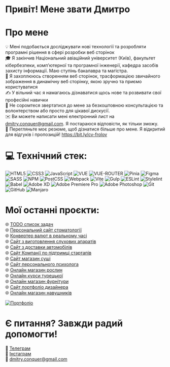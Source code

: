 # Привіт! Мене звати Дмитро

# Про мене
💡 Мені подобається досліджувати нові технології та розробляти програмні рішення в сфері розробки веб сторінок  
🎓 Я закінчив Національний авіаційний університет (Київ), факультет кібербезпеки, комп’ютерної та програмної інженерії, кафедра засобів захисту інформації. Маю ступінь бакалавра та магістра.  
🌱 Я захоплююсь створенням веб сторінок, трасформацією звичайного зображення в динамічну веб сторінку, якою зручно та приємо користуватися  
✍️ У вільний час я намагаюсь дізнаватися щось нове та розвивати свої професійні навички  
💬 Не соромтеся звертатися до мене за безкоштовною консультацією та волонтерством або просто для цікавої дискусії.  
✉️ Ви можете написати мені електронний лист на dmitry.conquer@gmail.com. Я постараюся відповісти, як тільки зможу.  
📄 Перегляньте моє резюме, щоб дізнатися більше про мене. Я відкритий для відгуків і пропозицій! https://bit.ly/cv-frolov  

# 💻 Технічний стек:
![HTML5](https://img.shields.io/badge/html5-%23E34F26.svg?style=for-the-badge&logo=html5&logoColor=white) ![CSS3](https://img.shields.io/badge/css3-%231572B6.svg?style=for-the-badge&logo=css3&logoColor=white) ![JavaScript](https://img.shields.io/badge/javascript-%23323330.svg?style=for-the-badge&logo=javascript&logoColor=%23F7DF1E) ![VUE](https://img.shields.io/badge/Vue-%234FC08D.svg?style=for-the-badge&logo=vue.js&logoColor=white) ![VUE-ROUTER](https://img.shields.io/badge/Vue%20Router-%234FC08D.svg?style=for-the-badge&logo=vue.js&logoColor=white) ![Pinia](https://img.shields.io/badge/Pinia-%23F7B500.svg?style=for-the-badge&logo=vue.js&logoColor=white)	![Figma](https://img.shields.io/badge/figma-%23F24E1E.svg?style=for-the-badge&logo=figma&logoColor=white) ![SASS](https://img.shields.io/badge/SASS-hotpink.svg?style=for-the-badge&logo=SASS&logoColor=white) ![NPM](https://img.shields.io/badge/NPM-%23000000.svg?style=for-the-badge&logo=npm&logoColor=white) ![PostCSS](https://img.shields.io/badge/PostCSS-%23DD3A0A.svg?style=for-the-badge&logo=postcss&logoColor=white)
 ![Webpack](https://img.shields.io/badge/webpack-%238DD6F9.svg?style=for-the-badge&logo=webpack&logoColor=black) ![Vite](https://img.shields.io/badge/Vite-%238B5CF6.svg?style=for-the-badge&logo=vite&logoColor=white) ![Gulp](https://img.shields.io/badge/GULP-%23CF4647.svg?style=for-the-badge&logo=gulp&logoColor=white) 
 ![ESLint](https://img.shields.io/badge/ESLint-4B3263?style=for-the-badge&logo=eslint&logoColor=white) ![Stylelint](https://img.shields.io/badge/Stylelint-%232F363D.svg?style=for-the-badge&logo=stylelint&logoColor=white)
![Babel](https://img.shields.io/badge/Babel-F9DC3e?style=for-the-badge&logo=babel&logoColor=black) ![Adobe XD](https://img.shields.io/badge/Adobe%20XD-470137?style=for-the-badge&logo=Adobe%20XD&logoColor=#FF61F6) ![Adobe Premiere Pro](https://img.shields.io/badge/Adobe%20Premiere%20Pro-9999FF.svg?style=for-the-badge&logo=Adobe%20Premiere%20Pro&logoColor=white) ![Adobe Photoshop](https://img.shields.io/badge/adobephotoshop-%2331A8FF.svg?style=for-the-badge&logo=adobephotoshop&logoColor=white) ![Git](https://img.shields.io/badge/Git-%23000000.svg?style=for-the-badge&logo=git&logoColor=white) ![GitHub](https://img.shields.io/badge/GitHub-%23181717.svg?style=for-the-badge&logo=github&logoColor=white) ![Manjaro](https://img.shields.io/badge/Manjaro-35BF5C.svg?style=for-the-badge&logo=manjaro&logoColor=white) 



# Мої останні проєкти:
🌐 [TODO список задач](https://dmitry-conquer.github.io/todo_list/)  
🌐 [Персональний сайт стоматології](https://dmitry-conquer.github.io/stomatolog/)  
🌐 [Конвертер валют в реальному часі](https://dmitry-conquer.github.io/rates__converter/)  
🌐 [Сайт з виготовлення слухових апаратів](https://dmitry-conquer.github.io/fine_sluh/)  
🌐 [Сайт з доставки автомобілів](https://dmitry-conquer.github.io/factum_car/)  
🌐 [Сайт Компанії по підтримці стартапів](https://dmitry-conquer.github.io/start_up/)  
🌐 [Сайт магазин суші](https://dmitry-conquer.github.io/sushi_shop/)  
🌐 [Сайт персонального психолога](https://dmitry-conquer.github.io/psycho_health/)  
🌐 [Онлайн магазин рослин](https://dmitry-conquer.github.io/plants_shop-GreenShop-/)  
🌐 [Онлайн курси турецької](https://dmitry-conquer.github.io/turkish_language/)  
🌐 [Онлайн магазин фурнітури](https://dmitry-conquer.github.io/furniture_shop/)  
🌐 [Сайт портфоліо дизайнера](https://dmitry-conquer.github.io/designer_portfolio/)  
🌐 [Онлайн магазин навушників](https://dmitry-conquer.github.io/headphones/)  


[![Портфоліо](https://img.shields.io/badge/my_portfolio-000?style=for-the-badge&logo=ko-fi&logoColor=white)](https://dmitry-conquer.github.io/portfolio)

# Є питання? Завжди радий допомогти!
📱 [Телеграм](https://t.me/dmitry_conquer)  
📱 [Інстаграм](https://www.instagram.com/dmitry_conquer/)  
📧 dmitry.conquer@gmail.com








